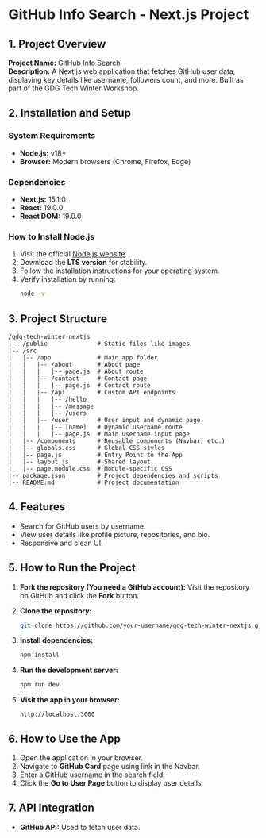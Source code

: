 # GitHub Info Search - Next.js Project

## 1. Project Overview

**Project Name:** GitHub Info Search\
**Description:** A Next.js web application that fetches GitHub user data, displaying key details like username, followers count, and more. Built as part of the GDG Tech Winter Workshop.

## 2. Installation and Setup

### System Requirements

- **Node.js:** v18+
- **Browser:** Modern browsers (Chrome, Firefox, Edge)

### Dependencies

- **Next.js:** 15.1.0
- **React:** 19.0.0
- **React DOM:** 19.0.0

### How to Install Node.js

1. Visit the official [Node.js website](https://nodejs.org/).
2. Download the **LTS version** for stability.
3. Follow the installation instructions for your operating system.
4. Verify installation by running:
   ```bash
   node -v
   ```

## 3. Project Structure

```
/gdg-tech-winter-nextjs
|-- /public              # Static files like images
|-- /src
|   |-- /app             # Main app folder
|   |   |-- /about       # About page
|   |   |   |-- page.js  # About route
|   |   |-- /contact     # Contact page
|   |   |   |-- page.js  # Contact route
|   |   |-- /api         # Custom API endpoints
|   |   |   |-- /hello
|   |   |   |-- /message
|   |   |   |-- /users
|   |   |-- /user        # User input and dynamic page
|   |   |   |-- [name]   # Dynamic username route
|   |   |   |-- page.js  # Main username input page
|   |-- /components      # Reusable components (Navbar, etc.)
|   |-- globals.css      # Global CSS styles
|   |-- page.js          # Entry Point to the App
|   |-- layout.js        # Shared layout
|   |-- page.module.css  # Module-specific CSS
|-- package.json         # Project dependencies and scripts
|-- README.md            # Project documentation
```

## 4. Features

- Search for GitHub users by username.
- View user details like profile picture, repositories, and bio.
- Responsive and clean UI.

## 5. How to Run the Project

1. **Fork the repository (You need a GitHub account):**
   Visit the repository on GitHub and click the **Fork** button.

2. **Clone the repository:**
   ```bash
   git clone https://github.com/your-username/gdg-tech-winter-nextjs.git
   ```
3. **Install dependencies:**
   ```bash
   npm install
   ```
4. **Run the development server:**
   ```bash
   npm run dev
   ```
5. **Visit the app in your browser:**
   ```
   http://localhost:3000
   ```

## 6. How to Use the App

1. Open the application in your browser.
2. Navigate to **GitHub Card** page using link in the Navbar.
3. Enter a GitHub username in the search field.
4. Click the **Go to User Page** button to display user details.

## 7. API Integration

- **GitHub API:** Used to fetch user data.
